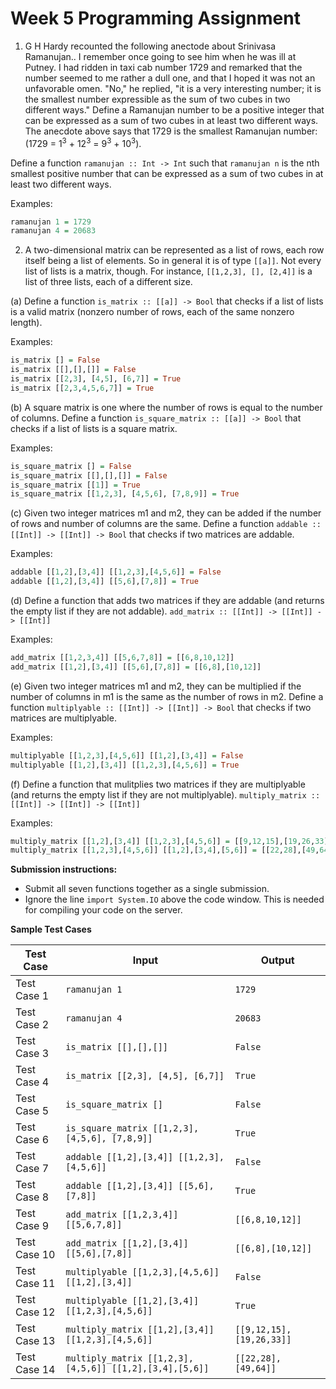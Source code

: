 # Week 5 Programming Assignment

1. G H Hardy recounted the following anectode about Srinivasa Ramanujan..
I remember once going to see him when he was ill at Putney. I had ridden in taxi cab number 1729 and remarked that the number seemed to me rather a dull one, and that I hoped it was not an unfavorable omen. "No," he replied, "it is a very interesting number; it is the smallest number expressible as the sum of two cubes in two different ways."
Define a Ramanujan number to be a positive integer that can be expressed as a sum of two cubes in at least two different ways. The anecdote above says that 1729 is the smallest Ramanujan number: (1729 = 1<sup>3</sup> + 12<sup>3</sup> = 9<sup>3</sup> + 10<sup>3</sup>).

Define a function `ramanujan :: Int -> Int` such that `ramanujan n` is the nth smallest positive number that can be expressed  as a sum of two cubes in at least two different ways.

Examples:
```haskell
ramanujan 1 = 1729
ramanujan 4 = 20683
```

2.  A two-dimensional matrix can be represented as a list of rows, each row itself being a list of elements. So in general it is of type `[[a]]`. Not every list of lists is a matrix, though. For instance, `[[1,2,3], [], [2,4]]` is a list of three lists, each of a different size.

(a) Define a function `is_matrix :: [[a]] -> Bool` that checks if a list of lists is a valid matrix (nonzero number of rows, each of the same nonzero length).

Examples:
```haskell
is_matrix [] = False
is_matrix [[],[],[]] = False
is_matrix [[2,3], [4,5], [6,7]] = True
is_matrix [[2,3,4,5,6,7]] = True
```

(b) A square matrix is one where the number of rows is equal to the number of columns. Define a function `is_square_matrix :: [[a]] -> Bool` that checks if a list of lists is a square matrix.

Examples:
```haskell
is_square_matrix [] = False
is_square_matrix [[],[],[]] = False
is_square_matrix [[1]] = True
is_square_matrix [[1,2,3], [4,5,6], [7,8,9]] = True
```

(c) Given two integer matrices m1 and m2, they can be added if the number of rows and number of columns are the same. Define a function `addable :: [[Int]] -> [[Int]] -> Bool` that checks if two matrices are addable.

Examples:
```haskell
addable [[1,2],[3,4]] [[1,2,3],[4,5,6]] = False
addable [[1,2],[3,4]] [[5,6],[7,8]] = True
```

(d) Define a function that adds two matrices if they are addable (and returns the empty list if they are not addable). `add_matrix :: [[Int]] -> [[Int]] -> [[Int]]`

Examples:
```haskell
add_matrix [[1,2,3,4]] [[5,6,7,8]] = [[6,8,10,12]]
add_matrix [[1,2],[3,4]] [[5,6],[7,8]] = [[6,8],[10,12]]
```

(e) Given two integer matrices m1 and m2, they can be multiplied if the number of columns in m1 is the same as the number of rows in m2. Define a function `multiplyable :: [[Int]] -> [[Int]] -> Bool` that checks if two matrices are multiplyable.

Examples:
```haskell
multiplyable [[1,2,3],[4,5,6]] [[1,2],[3,4]] = False
multiplyable [[1,2],[3,4]] [[1,2,3],[4,5,6]] = True
```

(f) Define a function that mulitplies two matrices if they are multiplyable (and returns the empty list if they are not multiplyable). `multiply_matrix :: [[Int]] -> [[Int]] -> [[Int]]`

Examples:
```haskell
multiply_matrix [[1,2],[3,4]] [[1,2,3],[4,5,6]] = [[9,12,15],[19,26,33]]
multiply_matrix [[1,2,3],[4,5,6]] [[1,2],[3,4],[5,6]] = [[22,28],[49,64]]
```

**Submission instructions:**
* Submit all seven functions together as a single submission.
* Ignore the line `import System.IO` above the code window. This is needed for compiling your code on the server.

**Sample Test Cases**

Test Case | Input	| Output
--------- | ----- | ------
Test Case 1	| `ramanujan 1` | `1729`
Test Case 2	| `ramanujan 4` | `20683`
Test Case 3	| `is_matrix [[],[],[]]` | `False`
Test Case 4	| `is_matrix [[2,3], [4,5], [6,7]]` | `True`
Test Case 5	| `is_square_matrix []` | `False`
Test Case 6	| `is_square_matrix [[1,2,3], [4,5,6], [7,8,9]]` | `True`
Test Case 7	| `addable [[1,2],[3,4]] [[1,2,3],[4,5,6]]` | `False`
Test Case 8	| `addable [[1,2],[3,4]] [[5,6],[7,8]]` | `True`
Test Case 9	| `add_matrix [[1,2,3,4]] [[5,6,7,8]]` | `[[6,8,10,12]]`
Test Case 10 | `add_matrix [[1,2],[3,4]] [[5,6],[7,8]]` | `[[6,8],[10,12]]`
Test Case 11 | `multiplyable [[1,2,3],[4,5,6]] [[1,2],[3,4]]` | `False`
Test Case 12 | `multiplyable [[1,2],[3,4]] [[1,2,3],[4,5,6]]` | `True`
Test Case 13 | `multiply_matrix [[1,2],[3,4]] [[1,2,3],[4,5,6]]` | `[[9,12,15],[19,26,33]]`
Test Case 14 | `multiply_matrix [[1,2,3],[4,5,6]] [[1,2],[3,4],[5,6]]` | `[[22,28],[49,64]]`
